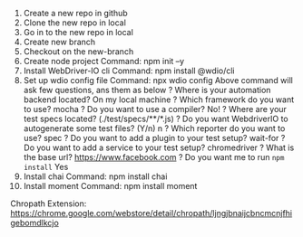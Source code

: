 1. Create a new repo in github
2. Clone the new repo in local
3. Go in to the new repo in local
4. Create new branch
5. Checkout on the new-branch
6. Create node project
    Command: npm init –y
7. Install WebDriver-IO cli
    Command: npm install @wdio/cli
8. Set up wdio config file
    Command: npx wdio config
    Above command will ask few questions, ans them as below
    ? Where is your automation backend located? On my local machine
    ? Which framework do you want to use? mocha
    ? Do you want to use a compiler? No!
    ? Where are your test specs located? (./test/specs/**/*.js)
    ? Do you want WebdriverIO to autogenerate some test files? (Y/n) n
    ? Which reporter do you want to use? spec
    ? Do you want to add a plugin to your test setup? wait-for
    ? Do you want to add a service to your test setup? chromedriver
    ? What is the base url? https://www.facebook.com
    ? Do you want me to run `npm install` Yes
9. Install chai
    Command: npm install chai
10. Install moment
    Command: npm install moment


Chropath Extension:
https://chrome.google.com/webstore/detail/chropath/ljngjbnaijcbncmcnjfhigebomdlkcjo